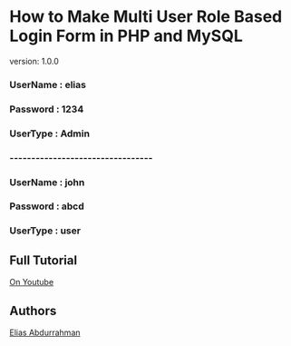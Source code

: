 # How to Make Multi User Role Based Login Form in PHP and MySQL

version: 1.0.0

### UserName : elias

### Password : 1234

### UserType : Admin

### ---------------------------------

### UserName : john

### Password : abcd

### UserType : user

## Full Tutorial

[On Youtube](https://youtu.be/-8q3GLkr9Ts)

## Authors

[Elias Abdurrahman](https://github.com/codingWithElias)



